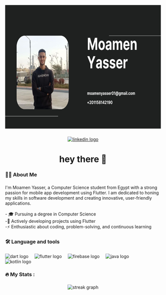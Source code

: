 <div align="center">
  <img height="400" src="https://raw.githubusercontent.com/Moamen771/Moamen771/refs/heads/main/Black%20White%20Grayscale%20Portfolio%20Presentation%20(1).jpg"  />
</div>

###

<div align="center">
  <a href="https://www.linkedin.com/in/moamen-yasser-my" target="_blank">
    <img src="https://img.shields.io/static/v1?message=LinkedIn&logo=linkedin&label=&color=0077B5&logoColor=white&labelColor=&style=for-the-badge" height="30" alt="linkedin logo"  />
  </a>
</div>

###

<h1 align="center">hey there 👋</h1>

###

<h3 align="left">👩‍💻  About Me</h3>

###

<p align="left">I'm Moamen Yasser, a Computer Science student from Egypt with a strong passion for mobile app development using Flutter. I am dedicated to honing my skills in software development and creating innovative, user-friendly applications.
<br><br>- 🎓 Pursuing a degree in Computer Science <br>-📱 Actively developing projects using Flutter <br>-⚡️ Enthusiastic about coding, problem-solving, and continuous learning</p>

###

<h3 align="left">🛠 Language and tools</h3>

###

<div align="left">
  <img src="https://cdn.jsdelivr.net/gh/devicons/devicon/icons/dart/dart-original.svg" height="40" alt="dart logo"  />
  <img width="12" />
  <img src="https://cdn.jsdelivr.net/gh/devicons/devicon/icons/flutter/flutter-original.svg" height="40" alt="flutter logo"  />
  <img width="12" />
  <img src="https://cdn.jsdelivr.net/gh/devicons/devicon/icons/firebase/firebase-plain-wordmark.svg" height="40" alt="firebase logo"  />
  <img width="12" />
  <img src="https://cdn.jsdelivr.net/gh/devicons/devicon/icons/java/java-original.svg" height="40" alt="java logo"  />
  <img width="12" />
  <img src="https://cdn.jsdelivr.net/gh/devicons/devicon/icons/kotlin/kotlin-original.svg" height="40" alt="kotlin logo"  />
</div>

###

<h3 align="left">🔥   My Stats :</h3>

###

<div align="center">
  <img src="https://streak-stats.demolab.com?user=Moamen771&locale=en&mode=daily&theme=dark&hide_border=false&border_radius=5&order=3" height="220" alt="streak graph"  />
</div>

###
